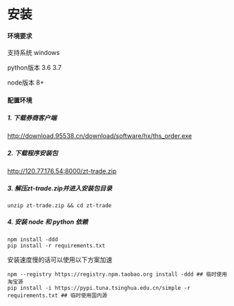 # 安装
#### 环境要求
支持系统    windows

python版本  3.6 3.7

node版本    8+

#### 配置环境

##### 1. 下载券商客户端

http://download.95538.cn/download/software/hx/ths_order.exe

##### 2. 下载程序安装包

http://120.77.176.54:8000/zt-trade.zip

##### 3. 解压zt-trade.zip并进入安装包目录

```
unzip zt-trade.zip && cd zt-trade
```

##### 4. 安装 node 和 python 依赖

```
npm install -ddd
pip install -r requirements.txt
```

安装速度慢的话可以使用以下方案加速

```
npm --registry https://registry.npm.taobao.org install -ddd ## 临时使用淘宝源
pip install -i https://pypi.tuna.tsinghua.edu.cn/simple -r requirements.txt ## 临时使用国内源
```
